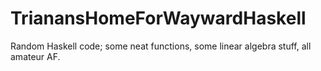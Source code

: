 # TrianansHomeForWaywardHaskell
Random Haskell code; some neat functions, some linear algebra stuff, all amateur AF.

